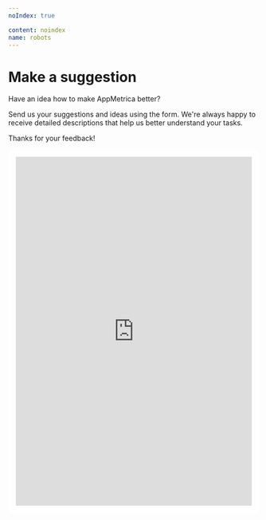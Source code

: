 ```yaml
---
noIndex: true

content: noindex
name: robots
---
```


# Make a suggestion

Have an idea how to make AppMetrica better?

Send us your suggestions and ideas using the form. We're always happy to receive detailed descriptions that help us better understand your tasks.

Thanks for your feedback!

<div style="padding: 15px;
     margin: 10px 0;
     background: #FFFFFF;
     border-radius: 10px;
     border: 1px solid var(--yc-color-line-generic);">
  <iframe style="background: #FFFFFF;"
        height="700"
        width="100%"
        frameborder="0"
        src="https://forms.yandex.ru/surveys/13476530.4e624494b32793a7ee1186b0fbc7a642cb2d904b/?&answer_choices_51810593=58292059&iframe=1&lang={{ locale }}">
  </iframe>
</div>
